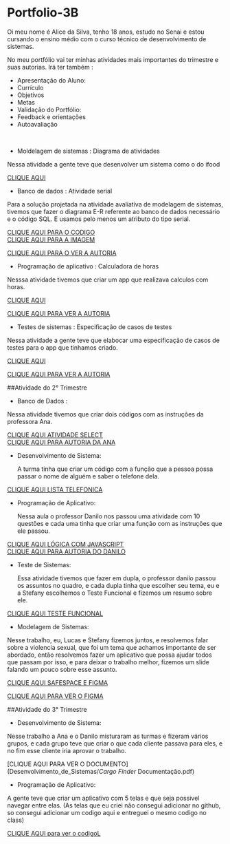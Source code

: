 # Portfolio-3B
Oi meu nome é Alice da Silva, tenho 18 anos, estudo no Senai e estou cursando o ensino médio com o curso técnico de desenvolvimento de sistemas.

No meu portfólio vai ter minhas atividades mais importantes do trimestre e suas autorias.
Irá ter também :
* Apresentação do Aluno:
* Currículo
* Objetivos
* Metas
* Validação do Portfólio:
* Feedback e orientações
* Autoavaliação 
<br>

* Moldelagem de sistemas : Diagrama de atividades

Nessa atividade a gente teve que desenvolver um sistema como o do ifood

[CLIQUE AQUI](Moldelagem-de-sistemas/ifood.png)
<br>

* Banco de dados : Atividade serial

Para a solução projetada na atividade avaliativa de modelagem de sistemas, tivemos que fazer o diagrama E-R referente ao banco de dados necessário e o código SQL. E usamos pelo menos um atributo do tipo serial.

[CLIQUE AQUI PARA O CODIGO](Banco-de-dados/SQLiteatvdd.sql)
<br>
[CLIQUE AQUI PARA A IMAGEM](Banco-de-dados/trabalho.png)

[CLIQUE AQUI PARA O VER A AUTORIA](Banco-de-dados/Autoria-Ana.pdf)
<br>

* Programação de aplicativo : Calculadora de horas 

Nesssa atividade tivemos que criar um app que realizava calculos com horas.

[CLIQUE AQUI](Programação-de-sistema/Calculadora-de-Horas.pdf)
<br>

[CLIQUE AQUI PARA VER A AUTORIA](Programação-de-sistema/Autoria-Jackson.pdf)
<br>

* Testes de sistemas : Especificação de casos de testes

Nessa atividade a gente teve que elabocar uma especificação de casos de testes para o app que tinhamos criado.

[CLIQUE AQUI](Testes-de-sistema/Especificaçãoattv.pdf)
<br>

[CLIQUE AQUI PARA VER A AUTORIA](Programação-de-sistema/Autoria-Jackson.pdf)
<br>

##Atividade do 2° Trimestre

* Banco de Dados :

Nessa atividade tivemos que criar dois códigos com as instruções da professora Ana.

 [CLIQUE AQUI ATIVIDADE SELECT](Banco-de-dados/Atividade_select)
 <br>
  [CLIQUE AQUI PARA AUTORIA DA ANA](Banco-de-dados/Banco_de_Dados_Select.pdf)

* Desenvolvimento de Sistema:

  A turma tinha que criar um código com a função que a pessoa possa passar o nome de alguém e saber o telefone dela.
  
 [CLIQUE AQUI LISTA TELEFONICA](Desenvolvimento_de_Sistemas/lista_telefonica)

* Programação de Aplicativo:

  Nessa aula o professor Danilo nos passou uma atividade com 10 questões e cada uma tinha que criar uma função com as instruções que ele passou.
  
 [CLIQUE AQUI LÓGICA COM JAVASCRIPT](Programação_de_Aplicativo/lógica_com_javascript)
 <BR>
 [CLIQUE AQUI PARA AUTORIA DO DANILO](Programação_de_Aplicativo/JavaScript.pdf)

* Teste de Sistemas:

  Essa atividade tivemos que fazer em dupla, o professor danilo passou os assuntos no quadro, e cada dupla tinha que escolher seu tema, eu e a Stefany escolhemos o Teste Funcional e fizemos um resumo sobre ele.
  
 [CLIQUE AQUI TESTE FUNCIONAL](Testes-de-sistema)

* Modelagem de Sistemas:

Nesse trabalho, eu, Lucas e Stefany fizemos juntos, e resolvemos falar sobre a violencia sexual, que foi um tema que achamos importante de ser abordado, então resolvemos fazer um aplicativo que possa ajudar todos que passam por isso, e para deixar o trabalho melhor, fizemos um slide falando um pouco sobre esse assunto.

[CLIQUE AQUI SAFESPACE E FIGMA](Moldelagem-de-sistemas)

[CLIQUE AQUI PARA VER O FIGMA](https://www.figma.com/proto/xGQ2b07PH55V1J8ABNRhud/Untitled?type=design&node-id=1-2&t=qmJhUXSs5Jv82duh-1&scaling=scale-down&page-id=0%3A1&starting-point-node-id=1%3A2&show-proto-sidebar=1&mode=design)

##Atividade do 3° Trimestre

* Desenvolvimento de Sistema:

Nesse trabalho a Ana e o Danilo misturaram as turmas e fizeram vários grupos, e cada grupo teve que criar o que cada cliente passava para eles, e no fim esse cliente iria aprovar o trabalho.

[CLIQUE AQUI PARA VER O DOCUMENTO](Desenvolvimento_de_Sistemas/_Cargo Finder_ Documentação.pdf)

* Programação de Aplicativo:

A gente teve que criar um aplicativo com 5 telas e que seja possivel navegar entre elas. (As telas que eu criei não consegui adicionar no github, so consegui adicionar um codigo aqui e entreguei o mesmo codigo no class)

[CLIQUE AQUI para ver o codigoL]()


  
